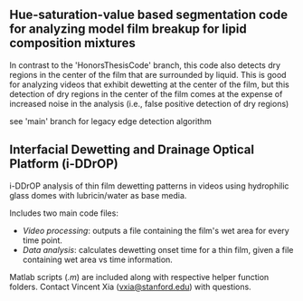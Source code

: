 ## Hue-saturation-value based segmentation code for analyzing model film breakup for lipid composition mixtures
In contrast to the 'HonorsThesisCode' branch, this code also detects dry regions in the center of the film that are surrounded by liquid. This is good for analyzing videos that exhibit dewetting at the center of the film, but this detection of dry regions in the center of the film comes at the expense of increased noise in the analysis (i.e., false positive detection of dry regions)

see 'main' branch for legacy edge detection algorithm

## Interfacial Dewetting and Drainage Optical Platform (i-DDrOP)

i-DDrOP analysis of thin film dewetting patterns in videos using hydrophilic glass domes with lubricin/water as base media. 

Includes two main code files:
- *Video processing*: outputs a file containing the film's wet area for every time point.
- *Data analysis*: calculates dewetting onset time for a thin film, given a file containing wet area vs time information.

Matlab scripts (*.m*) are included along with respective helper function folders. Contact Vincent Xia (vxia@stanford.edu) with questions.

